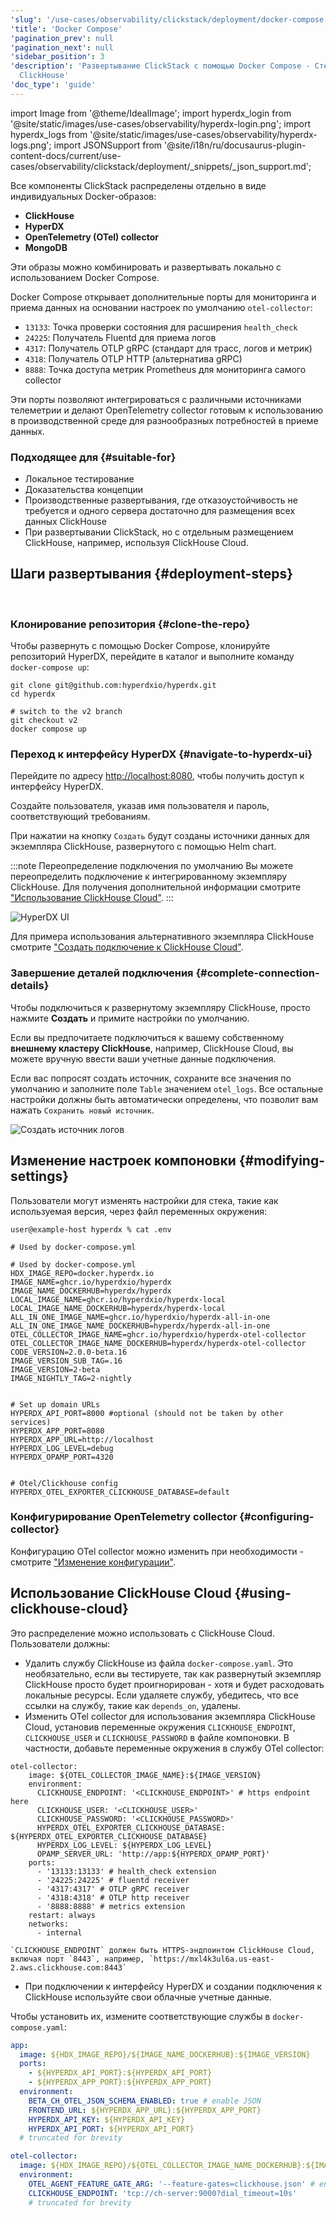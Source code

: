 ```yaml
---
'slug': '/use-cases/observability/clickstack/deployment/docker-compose'
'title': 'Docker Compose'
'pagination_prev': null
'pagination_next': null
'sidebar_position': 3
'description': 'Развертывание ClickStack с помощью Docker Compose - Стек наблюдаемости
  ClickHouse'
'doc_type': 'guide'
---
```


import Image from '@theme/IdealImage';
import hyperdx_login from '@site/static/images/use-cases/observability/hyperdx-login.png';
import hyperdx_logs from '@site/static/images/use-cases/observability/hyperdx-logs.png';
import JSONSupport from '@site/i18n/ru/docusaurus-plugin-content-docs/current/use-cases/observability/clickstack/deployment/_snippets/_json_support.md';

Все компоненты ClickStack распределены отдельно в виде индивидуальных Docker-образов:

* **ClickHouse**
* **HyperDX**
* **OpenTelemetry (OTel) collector**
* **MongoDB**

Эти образы можно комбинировать и развертывать локально с использованием Docker Compose.

Docker Compose открывает дополнительные порты для мониторинга и приема данных на основании настроек по умолчанию `otel-collector`:

- `13133`: Точка проверки состояния для расширения `health_check`
- `24225`: Получатель Fluentd для приема логов
- `4317`: Получатель OTLP gRPC (стандарт для трасс, логов и метрик)
- `4318`: Получатель OTLP HTTP (альтернатива gRPC)
- `8888`: Точка доступа метрик Prometheus для мониторинга самого collector

Эти порты позволяют интегрироваться с различными источниками телеметрии и делают OpenTelemetry collector готовым к использованию в производственной среде для разнообразных потребностей в приеме данных.

### Подходящее для {#suitable-for}

* Локальное тестирование
* Доказательства концепции
* Производственные развертывания, где отказоустойчивость не требуется и одного сервера достаточно для размещения всех данных ClickHouse
* При развертывании ClickStack, но с отдельным размещением ClickHouse, например, используя ClickHouse Cloud.

## Шаги развертывания {#deployment-steps}
<br/>

<VerticalStepper headerLevel="h3">

### Клонирование репозитория {#clone-the-repo}

Чтобы развернуть с помощью Docker Compose, клонируйте репозиторий HyperDX, перейдите в каталог и выполните команду `docker-compose up`:

```shell
git clone git@github.com:hyperdxio/hyperdx.git
cd hyperdx

# switch to the v2 branch
git checkout v2
docker compose up
```

### Переход к интерфейсу HyperDX {#navigate-to-hyperdx-ui}

Перейдите по адресу [http://localhost:8080](http://localhost:8080), чтобы получить доступ к интерфейсу HyperDX.

Создайте пользователя, указав имя пользователя и пароль, соответствующий требованиям. 

При нажатии на кнопку `Создать` будут созданы источники данных для экземпляра ClickHouse, развернутого с помощью Helm chart.

:::note Переопределение подключения по умолчанию
Вы можете переопределить подключение к интегрированному экземпляру ClickHouse. Для получения дополнительной информации смотрите ["Использование ClickHouse Cloud"](#using-clickhouse-cloud).
:::

<Image img={hyperdx_login} alt="HyperDX UI" size="lg"/>

Для примера использования альтернативного экземпляра ClickHouse смотрите ["Создать подключение к ClickHouse Cloud"](/use-cases/observability/clickstack/getting-started#create-a-cloud-connection).

### Завершение деталей подключения {#complete-connection-details}

Чтобы подключиться к развернутому экземпляру ClickHouse, просто нажмите **Создать** и примите настройки по умолчанию.  

Если вы предпочитаете подключиться к вашему собственному **внешнему кластеру ClickHouse**, например, ClickHouse Cloud, вы можете вручную ввести ваши учетные данные подключения.

Если вас попросят создать источник, сохраните все значения по умолчанию и заполните поле `Table` значением `otel_logs`. Все остальные настройки должны быть автоматически определены, что позволит вам нажать `Сохранить новый источник`.

<Image img={hyperdx_logs} alt="Создать источник логов" size="md"/>

</VerticalStepper>

## Изменение настроек компоновки {#modifying-settings}

Пользователи могут изменять настройки для стека, такие как используемая версия, через файл переменных окружения:

```shell
user@example-host hyperdx % cat .env

# Used by docker-compose.yml

# Used by docker-compose.yml
HDX_IMAGE_REPO=docker.hyperdx.io
IMAGE_NAME=ghcr.io/hyperdxio/hyperdx
IMAGE_NAME_DOCKERHUB=hyperdx/hyperdx
LOCAL_IMAGE_NAME=ghcr.io/hyperdxio/hyperdx-local
LOCAL_IMAGE_NAME_DOCKERHUB=hyperdx/hyperdx-local
ALL_IN_ONE_IMAGE_NAME=ghcr.io/hyperdxio/hyperdx-all-in-one
ALL_IN_ONE_IMAGE_NAME_DOCKERHUB=hyperdx/hyperdx-all-in-one
OTEL_COLLECTOR_IMAGE_NAME=ghcr.io/hyperdxio/hyperdx-otel-collector
OTEL_COLLECTOR_IMAGE_NAME_DOCKERHUB=hyperdx/hyperdx-otel-collector
CODE_VERSION=2.0.0-beta.16
IMAGE_VERSION_SUB_TAG=.16
IMAGE_VERSION=2-beta
IMAGE_NIGHTLY_TAG=2-nightly


# Set up domain URLs
HYPERDX_API_PORT=8000 #optional (should not be taken by other services)
HYPERDX_APP_PORT=8080
HYPERDX_APP_URL=http://localhost
HYPERDX_LOG_LEVEL=debug
HYPERDX_OPAMP_PORT=4320


# Otel/Clickhouse config
HYPERDX_OTEL_EXPORTER_CLICKHOUSE_DATABASE=default
```

### Конфигурирование OpenTelemetry collector {#configuring-collector}

Конфигурацию OTel collector можно изменить при необходимости - смотрите ["Изменение конфигурации"](/use-cases/observability/clickstack/ingesting-data/otel-collector#modifying-otel-collector-configuration).

## Использование ClickHouse Cloud {#using-clickhouse-cloud}

Это распределение можно использовать с ClickHouse Cloud. Пользователи должны:

- Удалить службу ClickHouse из файла `docker-compose.yaml`. Это необязательно, если вы тестируете, так как развернутый экземпляр ClickHouse просто будет проигнорирован - хотя и будет расходовать локальные ресурсы. Если удаляете службу, убедитесь, что все ссылки на службу, такие как `depends_on`, удалены.
- Изменить OTel collector для использования экземпляра ClickHouse Cloud, установив переменные окружения `CLICKHOUSE_ENDPOINT`, `CLICKHOUSE_USER` и `CLICKHOUSE_PASSWORD` в файле компоновки. В частности, добавьте переменные окружения в службу OTel collector:

```shell
otel-collector:
    image: ${OTEL_COLLECTOR_IMAGE_NAME}:${IMAGE_VERSION}
    environment:
      CLICKHOUSE_ENDPOINT: '<CLICKHOUSE_ENDPOINT>' # https endpoint here
      CLICKHOUSE_USER: '<CLICKHOUSE_USER>'
      CLICKHOUSE_PASSWORD: '<CLICKHOUSE_PASSWORD>'
      HYPERDX_OTEL_EXPORTER_CLICKHOUSE_DATABASE: ${HYPERDX_OTEL_EXPORTER_CLICKHOUSE_DATABASE}
      HYPERDX_LOG_LEVEL: ${HYPERDX_LOG_LEVEL}
      OPAMP_SERVER_URL: 'http://app:${HYPERDX_OPAMP_PORT}'
    ports:
      - '13133:13133' # health_check extension
      - '24225:24225' # fluentd receiver
      - '4317:4317' # OTLP gRPC receiver
      - '4318:4318' # OTLP http receiver
      - '8888:8888' # metrics extension
    restart: always
    networks:
      - internal
```

    `CLICKHOUSE_ENDPOINT` должен быть HTTPS-эндпоинтом ClickHouse Cloud, включая порт `8443`, например, `https://mxl4k3ul6a.us-east-2.aws.clickhouse.com:8443`

- При подключении к интерфейсу HyperDX и создании подключения к ClickHouse используйте свои облачные учетные данные.

<JSONSupport/>

Чтобы установить их, измените соответствующие службы в `docker-compose.yaml`:

```yaml
app:
  image: ${HDX_IMAGE_REPO}/${IMAGE_NAME_DOCKERHUB}:${IMAGE_VERSION}
  ports:
    - ${HYPERDX_API_PORT}:${HYPERDX_API_PORT}
    - ${HYPERDX_APP_PORT}:${HYPERDX_APP_PORT}
  environment:
    BETA_CH_OTEL_JSON_SCHEMA_ENABLED: true # enable JSON
    FRONTEND_URL: ${HYPERDX_APP_URL}:${HYPERDX_APP_PORT}
    HYPERDX_API_KEY: ${HYPERDX_API_KEY}
    HYPERDX_API_PORT: ${HYPERDX_API_PORT}
  # truncated for brevity

otel-collector:
  image: ${HDX_IMAGE_REPO}/${OTEL_COLLECTOR_IMAGE_NAME_DOCKERHUB}:${IMAGE_VERSION}
  environment:
    OTEL_AGENT_FEATURE_GATE_ARG: '--feature-gates=clickhouse.json' # enable JSON
    CLICKHOUSE_ENDPOINT: 'tcp://ch-server:9000?dial_timeout=10s' 
    # truncated for brevity
```
